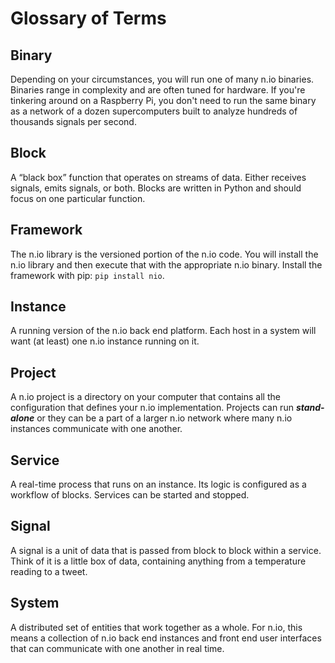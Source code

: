# Glossary of Terms

## Binary

Depending on your circumstances, you will run one of many n.io binaries. Binaries range in complexity and are often tuned for hardware. If you're tinkering around on a Raspberry Pi, you don't need to run the same binary as a network of a dozen supercomputers built to analyze hundreds of thousands signals per second.

## Block

A “black box” function that operates on streams of data. Either receives signals, emits signals, or both. Blocks are written in Python and should focus on one particular function.

## Framework

The n.io library is the versioned portion of the n.io code. You will install the n.io library and then execute that with the appropriate n.io binary. Install the framework with pip: `pip install nio`.

## Instance

A running version of the n.io back end platform. Each host in a system will want \(at least\) one n.io instance running on it.

## Project

A n.io project is a directory on your computer that contains all the configuration that defines your n.io implementation. Projects can run _**stand-alone**_ or they can be a part of a larger n.io network where many n.io instances communicate with one another.

## Service

A real-time process that runs on an instance. Its logic is configured as a workflow of blocks. Services can be started and stopped.

## Signal

A signal is a unit of data that is passed from block to block within a service. Think of it is a little box of data, containing anything from a temperature reading to a tweet.

## System

A distributed set of entities that work together as a whole. For n.io, this means a collection of n.io back end instances and front end user interfaces that can communicate with one another in real time.

